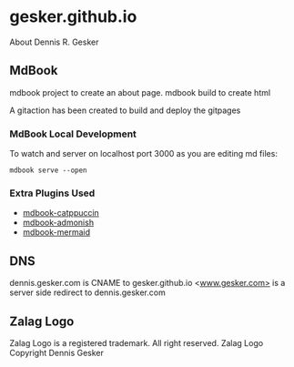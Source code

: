 # gesker.github.io

About Dennis R. Gesker

## MdBook

mdbook project to create an about page.
mdbook build to create html

A gitaction has been created to build and deploy the gitpages

### MdBook Local Development

To watch and server on localhost port 3000 as you are editing md files:

```
mdbook serve --open
```

### Extra Plugins Used

- [mdbook-catppuccin](https://github.com/catppuccin/mdBook)
- [mdbook-admonish](https://github.com/tommilligan/mdbook-admonish)
- [mdbook-mermaid](https://github.com/badboy/mdbook-mermaid)


## DNS

dennis.gesker.com is CNAME to gesker.github.io
<www.gesker.com> is a server side redirect to dennis.gesker.com

## Zalag Logo

Zalag Logo is a registered trademark. All right reserved.
Zalag Logo Copyright Dennis Gesker
